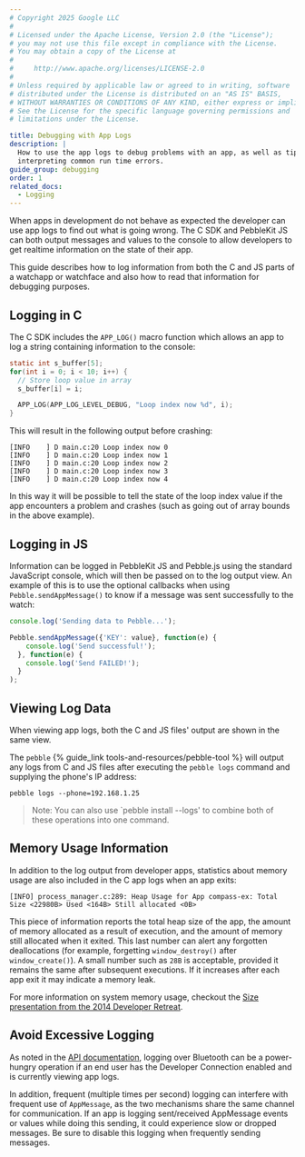 ```yaml
---
# Copyright 2025 Google LLC
#
# Licensed under the Apache License, Version 2.0 (the "License");
# you may not use this file except in compliance with the License.
# You may obtain a copy of the License at
#
#     http://www.apache.org/licenses/LICENSE-2.0
#
# Unless required by applicable law or agreed to in writing, software
# distributed under the License is distributed on an "AS IS" BASIS,
# WITHOUT WARRANTIES OR CONDITIONS OF ANY KIND, either express or implied.
# See the License for the specific language governing permissions and
# limitations under the License.

title: Debugging with App Logs
description: |
  How to use the app logs to debug problems with an app, as well as tips on
  interpreting common run time errors.
guide_group: debugging
order: 1
related_docs:
  - Logging
---
```



When apps in development do not behave as expected the developer can use app
logs to find out what is going wrong. The C SDK and PebbleKit JS can both output
messages and values to the console to allow developers to get realtime
information on the state of their app.

This guide describes how to log information from both the C and JS parts of a
watchapp or watchface and also how to read that information for debugging
purposes.


## Logging in C

The C SDK includes the ``APP_LOG()`` macro function which allows an app to
log a string containing information to the console:

```c
static int s_buffer[5];
for(int i = 0; i < 10; i++) {
  // Store loop value in array
  s_buffer[i] = i;

  APP_LOG(APP_LOG_LEVEL_DEBUG, "Loop index now %d", i);
}
```

This will result in the following output before crashing:

```nc|text
[INFO    ] D main.c:20 Loop index now 0
[INFO    ] D main.c:20 Loop index now 1
[INFO    ] D main.c:20 Loop index now 2
[INFO    ] D main.c:20 Loop index now 3
[INFO    ] D main.c:20 Loop index now 4
```

In this way it will be possible to tell the state of the loop index value if the
app encounters a problem and crashes (such as going out of array bounds in the
above example).


## Logging in JS

Information can be logged in PebbleKit JS and Pebble.js using the standard
JavaScript console, which will then be passed on to the log output view. An
example of this is to use the optional callbacks when using
`Pebble.sendAppMessage()` to know if a message was sent successfully to the
watch:

```js
console.log('Sending data to Pebble...');

Pebble.sendAppMessage({'KEY': value}, function(e) {
    console.log('Send successful!');
  }, function(e) {
    console.log('Send FAILED!');
  }
);
```


## Viewing Log Data

When viewing app logs, both the C and JS files' output are shown in the same
view.

The `pebble` {% guide_link tools-and-resources/pebble-tool %} will
output any logs from C and JS files after executing the `pebble logs` command
and supplying the phone's IP address:

```text
pebble logs --phone=192.168.1.25
```

> Note: You can also use `pebble install --logs' to combine both of these
> operations into one command.


## Memory Usage Information

In addition to the log output from developer apps, statistics about memory 
usage are also included in the C app logs when an app exits:

```nc|text
[INFO] process_manager.c:289: Heap Usage for App compass-ex: Total Size <22980B> Used <164B> Still allocated <0B>
```

This piece of information reports the total heap size of the app, the amount of
memory allocated as a result of execution, and the amount of memory still
allocated when it exited. This last number can alert any forgotten deallocations
(for example, forgetting ``window_destroy()`` after ``window_create()``). A
small number such as `28B` is acceptable, provided it remains the same after
subsequent executions. If it increases after each app exit it may indicate a
memory leak.

For more information on system memory usage, checkout the
[Size presentation from the 2014 Developer Retreat](https://www.youtube.com/watch?v=8tOhdUXcSkw).


## Avoid Excessive Logging

As noted in the [API documentation](``Logging``), logging over
Bluetooth can be a power-hungry operation if an end user has the Developer
Connection enabled and is currently viewing app logs.

In addition, frequent (multiple times per second) logging can interfere with
frequent use of ``AppMessage``, as the two mechanisms share the same channel for
communication. If an app is logging sent/received AppMessage events or values
while doing this sending, it could experience slow or dropped messages. Be sure
to disable this logging when frequently sending messages.
